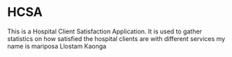 HCSA
====

This is a Hospital Client Satisfaction Application. It is used to gather statistics on how satisfied the hospital clients are with different services 
 my name is mariposa
Llostam Kaonga
